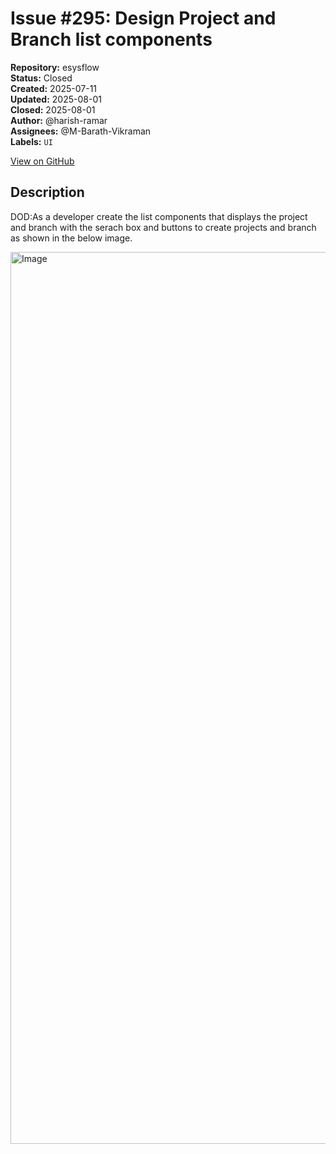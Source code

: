 # Issue #295: Design Project and Branch list components

**Repository:** esysflow  
**Status:** Closed  
**Created:** 2025-07-11  
**Updated:** 2025-08-01  
**Closed:** 2025-08-01  
**Author:** @harish-ramar  
**Assignees:** @M-Barath-Vikraman  
**Labels:** `UI`  

[View on GitHub](https://github.com/Simtestlab/esysflow/issues/295)

## Description

DOD:As a developer create the list components that displays the project and branch with the serach box and buttons to create projects and branch as shown in the below image.

<img width="2960" height="1427" alt="Image" src="https://github.com/user-attachments/assets/c290f89f-330c-436d-8ca7-4e8021bee260" />